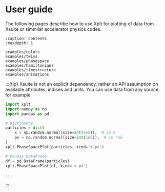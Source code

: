 
# User guide

The following pages describe how to use Xplt for plotting of data from Xsuite or simmilar accelerator physics codes.

```{toctree}
:caption: Contents
:maxdepth: 1

examples/colors
examples/twiss
examples/phasespace
examples/hamiltonians
examples/timestructure
examples/animations
```

:::{tip}
Xsuite is not an explicit dependency, rather an API assumption on available attributes, indices and units. You can use data from any source, for example:

```python
import xplt
import numpy as np
import pandas as pd

# Dictionary
particles = dict(
    x = np.random.normal(size=int(1e5)),  # in m
    px = np.random.normal(size=int(1e5)),  # in rad
)
xplt.PhaseSpacePlot(particles, kind='x-px')

# Pandas DataFrame
df = pd.DataFrame(particles)
xplt.PhaseSpacePlot(df, kind='x-px')

...
```

:::

